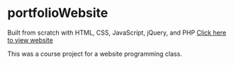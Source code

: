 # portfolioWebsite
Built from scratch with HTML, CSS, JavaScript, jQuery, and PHP
[Click here to view website](https://csci202.us/Fall17/natashang/ "View Portfolio")

This was a course project for a website programming class.
